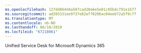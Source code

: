 ```yaml
---
ms.openlocfilehash: 127dd864d4a507cad20a6e5e01c05bdc791e1b77
ms.sourcegitcommit: ad203331ee9737e82ef70206ac04eeb72a5f9c7f
ms.translationtype: MT
ms.contentlocale: nb-NO
ms.lasthandoff: 06/18/2019
ms.locfileid: "67218061"
---
```

Unified Service Desk for Microsoft Dynamics 365